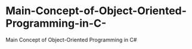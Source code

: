 # Main-Concept-of-Object-Oriented-Programming-in-C-
Main Concept of Object-Oriented Programming in C#
